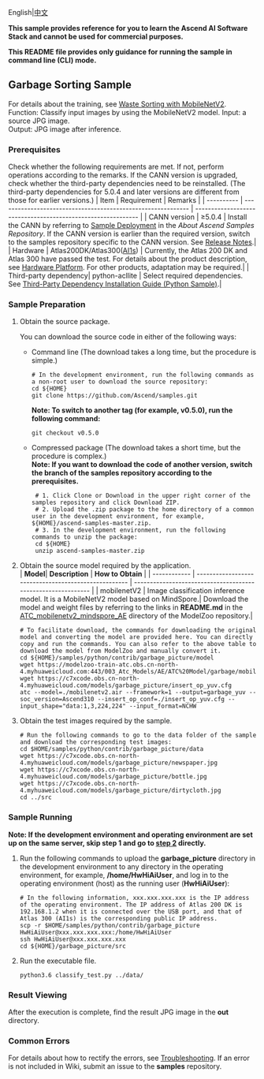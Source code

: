 English|[中文](README_CN.md) 

**This sample provides reference for you to learn the Ascend AI Software Stack and cannot be used for commercial purposes.**

**This README file provides only guidance for running the sample in command line (CLI) mode.**

## Garbage Sorting Sample
For details about the training, see [Waste Sorting with MobileNetV2](https://github.com/Ascend/samples/wikis/MobileNetV2%E5%9E%83%E5%9C%BE%E5%88%86%E7%B1%BB?sort_id=3404387).    
Function: Classify input images by using the MobileNetV2 model. 
Input: a source JPG image.  
Output: JPG image after inference.

### Prerequisites
Check whether the following requirements are met. If not, perform operations according to the remarks. If the CANN version is upgraded, check whether the third-party dependencies need to be reinstalled. (The third-party dependencies for 5.0.4 and later versions are different from those for earlier versions.)
| Item      | Requirement                                                        | Remarks                                                        |
| ---------- | ------------------------------------------------------------ | ------------------------------------------------------------ |
| CANN version  | ≥5.0.4                                                     | Install the CANN by referring to [Sample Deployment](https://github.com/Ascend/samples#%E5%AE%89%E8%A3%85) in the *About Ascend Samples Repository*. If the CANN version is earlier than the required version, switch to the samples repository specific to the CANN version. See [Release Notes](https://github.com/Ascend/samples/blob/master/README.md).|
| Hardware  | Atlas200DK/Atlas300([AI1s](https://support.huaweicloud.com/en-us/productdesc-ecs/ecs_01_0047.html#ecs_01_0047__section78423209366)) | Currently, the Atlas 200 DK and Atlas 300 have passed the test. For details about the product description, see [Hardware Platform](https://ascend.huawei.com/en/#/hardware/product). For other products, adaptation may be required.|
| Third-party dependency| python-acllite                                               | Select required dependencies. See [Third-Party Dependency Installation Guide (Python Sample)](https://github.com/Ascend/samples/tree/master/python/environment).|

### Sample Preparation

1. Obtain the source package.

   You can download the source code in either of the following ways:  
    - Command line (The download takes a long time, but the procedure is simple.)
       ```    
       # In the development environment, run the following commands as a non-root user to download the source repository:   
       cd ${HOME}     
       git clone https://github.com/Ascend/samples.git
       ```
       **Note: To switch to another tag (for example, v0.5.0), run the following command:**
       ```
       git checkout v0.5.0
       ```
    - Compressed package (The download takes a short time, but the procedure is complex.)  
       **Note: If you want to download the code of another version, switch the branch of the samples repository according to the prerequisites.**  
       
       ``` 
        # 1. Click Clone or Download in the upper right corner of the samples repository and click Download ZIP.   
        # 2. Upload the .zip package to the home directory of a common user in the development environment, for example, ${HOME}/ascend-samples-master.zip.    
        # 3. In the development environment, run the following commands to unzip the package:    
        cd ${HOME}    
        unzip ascend-samples-master.zip
       ```

2. Obtain the source model required by the application.   
    | **Model**| **Description**                                        | **How to Obtain**                                            |
    | ------------ | ---------------------------------------------------- | ------------------------------------------------------------ |
    | mobilenetV2  | Image classification inference model. It is a MobileNetV2 model based on MindSpore.| Download the model and weight files by referring to the links in **README.md** in the [ATC_mobilenetv2_mindspore_AE](https://github.com/Ascend/ModelZoo-TensorFlow/tree/master/TensorFlow/contrib/cv/garbage_classification/ATC_mobilenetv2_mindspore_AE) directory of the ModelZoo repository.|
    ```
    # To facilitate download, the commands for downloading the original model and converting the model are provided here. You can directly copy and run the commands. You can also refer to the above table to download the model from ModelZoo and manually convert it.    
    cd ${HOME}/samples/python/contrib/garbage_picture/model    
    wget https://modelzoo-train-atc.obs.cn-north-4.myhuaweicloud.com:443/003_Atc_Models/AE/ATC%20Model/garbage/mobilenetv2.air   
    wget https://c7xcode.obs.cn-north-4.myhuaweicloud.com/models/garbage_picture/insert_op_yuv.cfg
    atc --model=./mobilenetv2.air --framework=1 --output=garbage_yuv --soc_version=Ascend310 --insert_op_conf=./insert_op_yuv.cfg --input_shape="data:1,3,224,224" --input_format=NCHW
    ```

3. Obtain the test images required by the sample.
    ```
    # Run the following commands to go to the data folder of the sample and download the corresponding test images:
    cd $HOME/samples/python/contrib/garbage_picture/data
    wget https://c7xcode.obs.cn-north-4.myhuaweicloud.com/models/garbage_picture/newspaper.jpg
    wget https://c7xcode.obs.cn-north-4.myhuaweicloud.com/models/garbage_picture/bottle.jpg    
    wget https://c7xcode.obs.cn-north-4.myhuaweicloud.com/models/garbage_picture/dirtycloth.jpg 
    cd ../src  
    ```
### Sample Running

**Note: If the development environment and operating environment are set up on the same server, skip step 1 and go to [step 2](#step_2) directly.**  

1. Run the following commands to upload the **garbage_picture** directory in the development environment to any directory in the operating environment, for example, **/home/HwHiAiUser**, and log in to the operating environment (host) as the running user (**HwHiAiUser**):
    ```
    # In the following information, xxx.xxx.xxx.xxx is the IP address of the operating environment. The IP address of Atlas 200 DK is 192.168.1.2 when it is connected over the USB port, and that of Atlas 300 (AI1s) is the corresponding public IP address.
    scp -r $HOME/samples/python/contrib/garbage_picture HwHiAiUser@xxx.xxx.xxx.xxx:/home/HwHiAiUser
    ssh HwHiAiUser@xxx.xxx.xxx.xxx
    cd ${HOME}/garbage_picture/src    
    ```
2. <a name="step_2"></a>Run the executable file.
    ```
    python3.6 classify_test.py ../data/
    ```

### Result Viewing

After the execution is complete, find the result JPG image in the **out** directory.

### Common Errors
For details about how to rectify the errors, see [Troubleshooting](https://github.com/Ascend/samples/wikis/%E5%B8%B8%E8%A7%81%E9%97%AE%E9%A2%98%E5%AE%9A%E4%BD%8D/%E4%BB%8B%E7%BB%8D). If an error is not included in Wiki, submit an issue to the **samples** repository.
